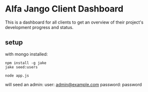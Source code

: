 # Alfa Jango Client Dashboard

This is a dashboard for all clients to get an overview of their
project's development progress and status.


## setup

with mongo installed:

    npm install -g jake
    jake seed:users

    node app.js

will seed an admin:
user: admin@example.com
password: password
